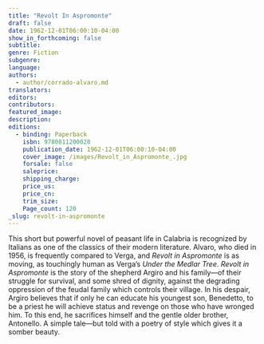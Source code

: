 ```yaml
---
title: "Revolt In Aspromonte"
draft: false
date: 1962-12-01T06:00:10-04:00
show_in_forthcoming: false
subtitle:
genre: Fiction
subgenre:
language:
authors:
  - author/corrado-alvaro.md
translators:
editors:
contributors:
featured_image:
description:
editions:
  - binding: Paperback
    isbn: 9780811200028
    publication_date: 1962-12-01T06:00:10-04:00
    cover_image: /images/Revolt_in_Aspromonte_.jpg
    forsale: false
    saleprice:
    shipping_charge:
    price_us:
    price_cn:
    trim_size:
    Page_count: 120
_slug: revolt-in-aspromonte
---
```


This short but powerful novel of peasant life in Calabria is recognized by Italians as one of the classics of their modern literature. Alvaro, who died in 1956, is frequently compared to Verga, and _Revolt in Aspromonte_ is as moving, as touchingly human as Verga’s _Under the Medlar Tree_. _Revolt in Aspromonte_ is the story of the shepherd Argiro and his family––of their struggle for survival, and some shred of dignity, against the degrading oppression of the feudal family which controls their village. In his despair, Argiro believes that if only he can educate his youngest son, Benedetto, to be a priest he will achieve status and revenge on those who have wronged him. To this end, he sacrifices himself and the gentle older brother, Antonello. A simple tale––but told with a poetry of style which gives it a somber beauty.

